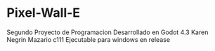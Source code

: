 # Pixel-Wall-E
Segundo Proyecto de Programacion
Desarrollado en Godot 4.3
Karen Negrin Mazario c111
Ejecutable para windows en release
